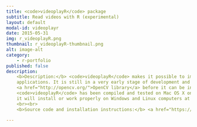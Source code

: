 ```yaml
---
title: <code>videoplayR</code> package
subtitle: Read videos with R (experimental)
layout: default
modal-id: videoplayr
date: 2015-05-31
img: r_videoplayR.png
thumbnail: r_videoplayR-thumbnail.png
alt: image-alt
category:
    - r-portfolio
published: false
description:
    <b>Description:</b> <code>videoplayR</code> makes it possible to import video as R matrices for computer vision
    applications. It is still in a very early stage of development and requires the installation of the
    <a href="http://opencv.org/">OpenCV library</a> before it can be installed and can work properly.
    <code>videoplayR</code> has been compiled and tested on Mac OS X only (10.9 and 10.10) and it is not guaranteed that
    it will install or work properly on Windows and Linux computers at the moment.
    <br><br>
    <b>Source code and installation instructions:</b> <a href="https://github.com/swarm-lab/videoplayR">Click here</a>

---
```

